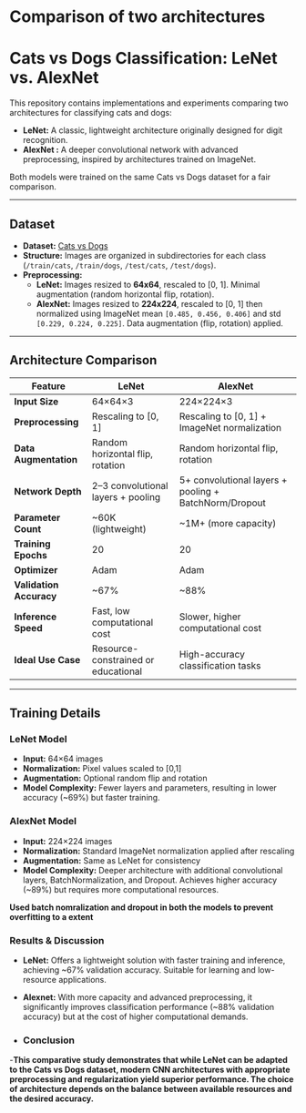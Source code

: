 # Comparison of two architectures

# Cats vs Dogs Classification: LeNet vs. AlexNet

This repository contains implementations and experiments comparing two architectures for classifying cats and dogs:

- **LeNet:** A classic, lightweight architecture originally designed for digit recognition.
- **AlexNet :** A deeper convolutional network with advanced preprocessing, inspired by architectures trained on ImageNet.

Both models were trained on the same Cats vs Dogs dataset for a fair comparison.

---

## Dataset

- **Dataset:** [Cats vs Dogs](https://www.kaggle.com/datasets/salader/dogs-vs-cats)
- **Structure:** Images are organized in subdirectories for each class (`/train/cats`, `/train/dogs`, `/test/cats`, `/test/dogs`).
- **Preprocessing:**
    - **LeNet:** Images resized to **64x64**, rescaled to [0, 1]. Minimal augmentation (random horizontal flip, rotation).
    - **AlexNet:** Images resized to **224x224**, rescaled to [0, 1] then normalized using ImageNet mean `[0.485, 0.456, 0.406]` and std `[0.229, 0.224, 0.225]`. Data augmentation (flip, rotation) applied.

---

## Architecture Comparison

| Feature | **LeNet** | **AlexNet** |
| --- | --- | --- |
| **Input Size** | 64×64×3 | 224×224×3 |
| **Preprocessing** | Rescaling to [0, 1] | Rescaling to [0, 1] + ImageNet normalization |
| **Data Augmentation** | Random horizontal flip, rotation | Random horizontal flip, rotation |
| **Network Depth** | 2–3 convolutional layers + pooling | 5+ convolutional layers + pooling + BatchNorm/Dropout |
| **Parameter Count** | ~60K (lightweight) | ~1M+ (more capacity) |
| **Training Epochs** | 20 | 20 |
| **Optimizer** | Adam | Adam |
| **Validation Accuracy** | ~67% | ~88% |
| **Inference Speed** | Fast, low computational cost | Slower, higher computational cost |
| **Ideal Use Case** | Resource-constrained or educational | High-accuracy classification tasks |

---

## Training Details

### LeNet Model

- **Input:** 64×64 images
- **Normalization:** Pixel values scaled to [0,1]
- **Augmentation:** Optional random flip and rotation
- **Model Complexity:** Fewer layers and parameters, resulting in lower accuracy (~69%) but faster training.

### AlexNet Model

- **Input:** 224×224 images
- **Normalization:** Standard ImageNet normalization applied after rescaling
- **Augmentation:** Same as LeNet for consistency
- **Model Complexity:** Deeper architecture with additional convolutional layers, BatchNormalization, and Dropout. Achieves higher accuracy (~89%) but requires more computational resources.

**Used batch nomralization and dropout in both the models to prevent overfitting to a extent**

### Results & Discussion
- **LeNet:** Offers a lightweight solution with faster training and inference, achieving ~67% validation accuracy. Suitable for learning and low-resource applications.

- **Alexnet:** With more capacity and advanced preprocessing, it significantly improves classification performance (~88% validation accuracy) but at the cost of higher computational demands.

- ### Conclusion
-**This comparative study demonstrates that while LeNet can be adapted to the Cats vs Dogs dataset, modern CNN architectures with appropriate preprocessing and regularization yield superior performance. The choice of architecture depends on the balance between available resources and the desired accuracy.**
